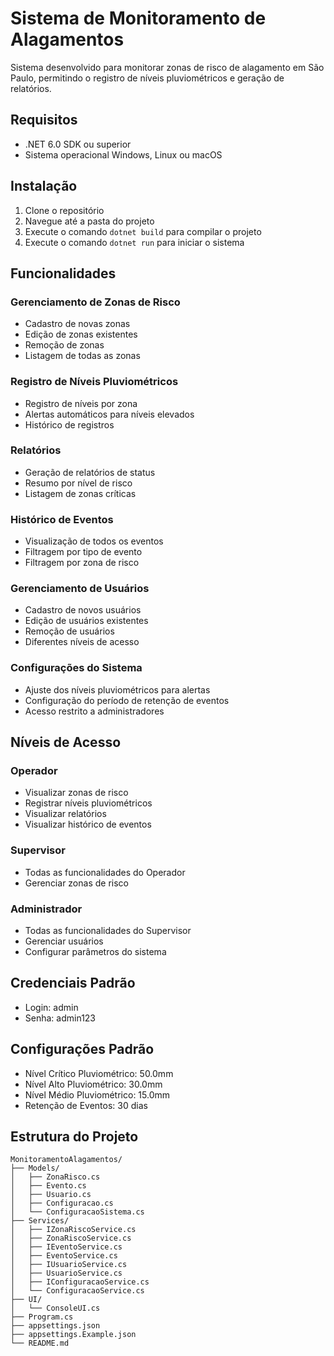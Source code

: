 # Sistema de Monitoramento de Alagamentos

Sistema desenvolvido para monitorar zonas de risco de alagamento em São Paulo, permitindo o registro de níveis pluviométricos e geração de relatórios.

## Requisitos

- .NET 6.0 SDK ou superior
- Sistema operacional Windows, Linux ou macOS

## Instalação

1. Clone o repositório
2. Navegue até a pasta do projeto
3. Execute o comando `dotnet build` para compilar o projeto
4. Execute o comando `dotnet run` para iniciar o sistema

## Funcionalidades

### Gerenciamento de Zonas de Risco
- Cadastro de novas zonas
- Edição de zonas existentes
- Remoção de zonas
- Listagem de todas as zonas

### Registro de Níveis Pluviométricos
- Registro de níveis por zona
- Alertas automáticos para níveis elevados
- Histórico de registros

### Relatórios
- Geração de relatórios de status
- Resumo por nível de risco
- Listagem de zonas críticas

### Histórico de Eventos
- Visualização de todos os eventos
- Filtragem por tipo de evento
- Filtragem por zona de risco

### Gerenciamento de Usuários
- Cadastro de novos usuários
- Edição de usuários existentes
- Remoção de usuários
- Diferentes níveis de acesso

### Configurações do Sistema
- Ajuste dos níveis pluviométricos para alertas
- Configuração do período de retenção de eventos
- Acesso restrito a administradores

## Níveis de Acesso

### Operador
- Visualizar zonas de risco
- Registrar níveis pluviométricos
- Visualizar relatórios
- Visualizar histórico de eventos

### Supervisor
- Todas as funcionalidades do Operador
- Gerenciar zonas de risco

### Administrador
- Todas as funcionalidades do Supervisor
- Gerenciar usuários
- Configurar parâmetros do sistema

## Credenciais Padrão

- Login: admin
- Senha: admin123

## Configurações Padrão

- Nível Crítico Pluviométrico: 50.0mm
- Nível Alto Pluviométrico: 30.0mm
- Nível Médio Pluviométrico: 15.0mm
- Retenção de Eventos: 30 dias

## Estrutura do Projeto

```
MonitoramentoAlagamentos/
├── Models/
│   ├── ZonaRisco.cs
│   ├── Evento.cs
│   ├── Usuario.cs
│   ├── Configuracao.cs
│   └── ConfiguracaoSistema.cs
├── Services/
│   ├── IZonaRiscoService.cs
│   ├── ZonaRiscoService.cs
│   ├── IEventoService.cs
│   ├── EventoService.cs
│   ├── IUsuarioService.cs
│   ├── UsuarioService.cs
│   ├── IConfiguracaoService.cs
│   └── ConfiguracaoService.cs
├── UI/
│   └── ConsoleUI.cs
├── Program.cs
├── appsettings.json
├── appsettings.Example.json
└── README.md
```
